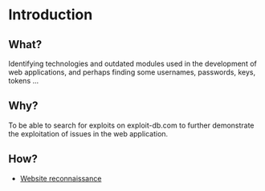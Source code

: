# Introduction

## What?

Identifying technologies and outdated modules used in the development of web applications, and perhaps finding some 
usernames, passwords, keys, tokens ...  

## Why?

To be able to search for exploits on exploit-db.com to further demonstrate the exploitation of issues in the 
web application.

## How?

* [Website reconnaissance](website.md)

